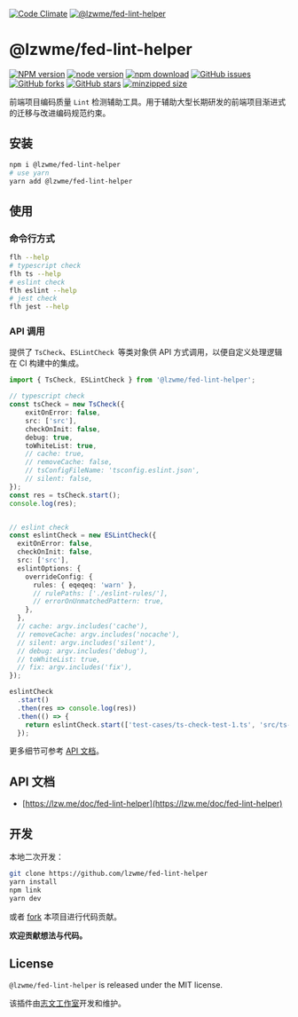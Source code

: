 [![Code Climate](https://lzw.me/images/logo.png)](https://lzw.me)
[![@lzwme/fed-lint-helper](https://nodei.co/npm/@lzwme/fed-lint-helper.png)][npm-url]

# @lzwme/fed-lint-helper

[![NPM version][npm-badge]][npm-url]
[![node version][node-badge]][node-url]
[![npm download][download-badge]][download-url]
[![GitHub issues][issues-badge]][issues-url]
[![GitHub forks][forks-badge]][forks-url]
[![GitHub stars][stars-badge]][stars-url]
[![minzipped size][bundlephobia-badge]][bundlephobia-url]

前端项目编码质量 `Lint` 检测辅助工具。用于辅助大型长期研发的前端项目渐进式的迁移与改进编码规范约束。

## 安装

```bash
npm i @lzwme/fed-lint-helper
# use yarn
yarn add @lzwme/fed-lint-helper
```

## 使用

### 命令行方式

```bash
flh --help
# typescript check
flh ts --help
# eslint check
flh eslint --help
# jest check
flh jest --help
```

### API 调用

提供了 `TsCheck`、`ESLintCheck `等类对象供 API 方式调用，以便自定义处理逻辑在 CI 构建中的集成。

```ts
import { TsCheck, ESLintCheck } from '@lzwme/fed-lint-helper';

// typescript check
const tsCheck = new TsCheck({
    exitOnError: false,
    src: ['src'],
    checkOnInit: false,
    debug: true,
    toWhiteList: true,
    // cache: true,
    // removeCache: false,
    // tsConfigFileName: 'tsconfig.eslint.json',
    // silent: false,
});
const res = tsCheck.start();
console.log(res);


// eslint check
const eslintCheck = new ESLintCheck({
  exitOnError: false,
  checkOnInit: false,
  src: ['src'],
  eslintOptions: {
    overrideConfig: {
      rules: { eqeqeq: 'warn' },
      // rulePaths: ['./eslint-rules/'],
      // errorOnUnmatchedPattern: true,
    },
  },
  // cache: argv.includes('cache'),
  // removeCache: argv.includes('nocache'),
  // silent: argv.includes('silent'),
  // debug: argv.includes('debug'),
  // toWhiteList: true,
  // fix: argv.includes('fix'),
});

eslintCheck
  .start()
  .then(res => console.log(res))
  .then(() => {
    return eslintCheck.start(['test-cases/ts-check-test-1.ts', 'src/ts-check.ts']).then(res => console.log(res));
  });
```

更多细节可参考 [API 文档](https://lzw.me/doc/fed-lint-helper)。

## API 文档

- [https://lzw.me/doc/fed-lint-helper](https://lzw.me/doc/fed-lint-helper)

## 开发

本地二次开发：

```bash
git clone https://github.com/lzwme/fed-lint-helper
yarn install
npm link
yarn dev
```

或者 [fork]() 本项目进行代码贡献。

**欢迎贡献想法与代码。**

## License

`@lzwme/fed-lint-helper` is released under the MIT license.

该插件由[志文工作室](https://lzw.me)开发和维护。


[stars-badge]: https://img.shields.io/github/stars/lzwme/fed-lint-helper.svg
[stars-url]: https://github.com/lzwme/fed-lint-helper/stargazers
[forks-badge]: https://img.shields.io/github/forks/lzwme/fed-lint-helper.svg
[forks-url]: https://github.com/lzwme/fed-lint-helper/network
[issues-badge]: https://img.shields.io/github/issues/lzwme/fed-lint-helper.svg
[issues-url]: https://github.com/lzwme/fed-lint-helper/issues
[npm-badge]: https://img.shields.io/npm/v/@lzwme/fed-lint-helper.svg?style=flat-square
[npm-url]: https://npmjs.org/package/@lzwme/fed-lint-helper
[node-badge]: https://img.shields.io/badge/node.js-%3E=_10.0.0-green.svg?style=flat-square
[node-url]: https://nodejs.org/download/
[download-badge]: https://img.shields.io/npm/dm/@lzwme/fed-lint-helper.svg?style=flat-square
[download-url]: https://npmjs.org/package/@lzwme/fed-lint-helper
[bundlephobia-url]: https://bundlephobia.com/result?p=@lzwme/fed-lint-helper@latest
[bundlephobia-badge]: https://badgen.net/bundlephobia/minzip/@lzwme/fed-lint-helper@latest
